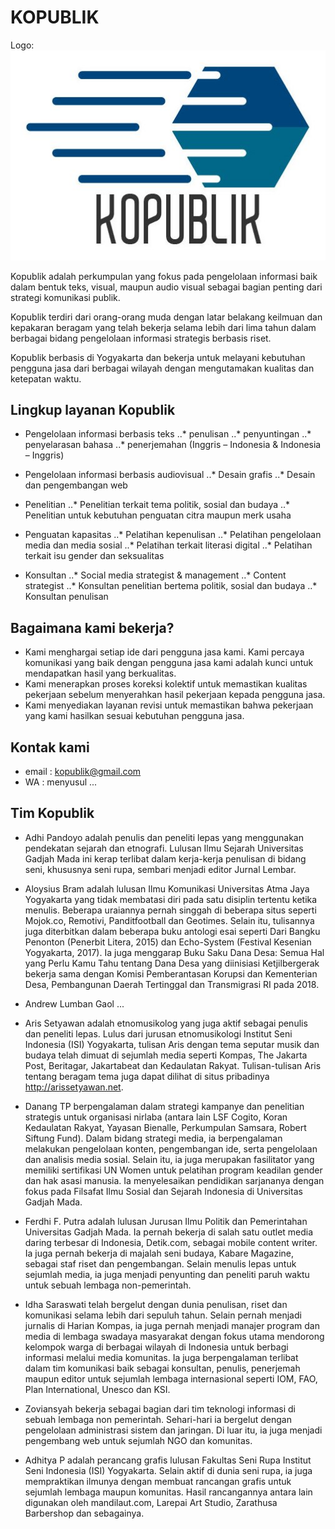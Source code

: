 # KOPUBLIK

Logo:
![alt text](https://github.com/visijauh/kopublik/blob/master/Logo_kopublik_github.jpg)


Kopublik adalah perkumpulan yang fokus pada pengelolaan informasi baik dalam bentuk teks, visual, maupun audio visual sebagai bagian penting dari strategi komunikasi publik.

Kopublik terdiri dari orang-orang muda dengan latar belakang keilmuan dan kepakaran beragam yang telah bekerja selama lebih dari lima tahun dalam berbagai bidang pengelolaan informasi strategis berbasis riset.

Kopublik berbasis di Yogyakarta dan bekerja untuk melayani kebutuhan pengguna jasa dari berbagai wilayah dengan mengutamakan kualitas dan ketepatan waktu.

## Lingkup layanan Kopublik 

* Pengelolaan informasi berbasis teks
..* penulisan
..* penyuntingan
..* penyelarasan bahasa
..* penerjemahan (Inggris – Indonesia & Indonesia – Inggris)

* Pengelolaan informasi berbasis audiovisual
..* Desain grafis
..* Desain dan pengembangan web

* Penelitian
..* Penelitian terkait tema politik, sosial dan budaya
..* Penelitian untuk kebutuhan penguatan citra maupun merk usaha

* Penguatan kapasitas
..* Pelatihan kepenulisan
..* Pelatihan pengelolaan media dan media sosial
..* Pelatihan terkait literasi digital
..* Pelatihan terkait isu gender dan seksualitas

* Konsultan
..* Social media strategist & management
..* Content strategist
..* Konsultan penelitian bertema politik, sosial dan budaya
..* Konsultan penulisan

## Bagaimana kami bekerja?
* Kami menghargai setiap ide dari pengguna jasa kami. Kami percaya komunikasi yang baik dengan pengguna jasa kami adalah kunci untuk mendapatkan hasil yang berkualitas.
* Kami menerapkan proses koreksi kolektif untuk memastikan kualitas pekerjaan sebelum menyerahkan hasil pekerjaan kepada pengguna jasa.
* Kami menyediakan layanan revisi untuk memastikan bahwa pekerjaan yang kami hasilkan sesuai kebutuhan pengguna jasa.

## Kontak kami

* email : kopublik@gmail.com
* WA : menyusul ...

## Tim Kopublik

* Adhi Pandoyo adalah penulis dan peneliti lepas yang menggunakan pendekatan sejarah dan etnografi. Lulusan Ilmu Sejarah Universitas Gadjah Mada ini kerap terlibat dalam kerja-kerja penulisan di bidang seni, khususnya seni rupa, sembari menjadi editor Jurnal Lembar.

* Aloysius Bram adalah lulusan Ilmu Komunikasi Universitas Atma Jaya Yogyakarta yang tidak membatasi diri pada satu disiplin tertentu ketika menulis. Beberapa uraiannya pernah singgah di beberapa situs seperti Mojok.co, Remotivi, Panditfootball dan Geotimes. Selain itu, tulisannya juga diterbitkan dalam beberapa buku antologi esai seperti Dari Bangku Penonton (Penerbit Litera, 2015) dan Echo-System (Festival Kesenian Yogyakarta, 2017). Ia juga menggarap Buku Saku Dana Desa: Semua Hal yang Perlu Kamu Tahu tentang Dana Desa yang diinisiasi Ketjilbergerak bekerja sama dengan Komisi Pemberantasan Korupsi dan Kementerian Desa, Pembangunan Daerah Tertinggal dan Transmigrasi RI pada 2018.

* Andrew Lumban Gaol ...

* Aris Setyawan adalah etnomusikolog yang juga aktif sebagai penulis dan peneliti lepas. Lulus dari jurusan etnomusikologi Institut Seni Indonesia (ISI) Yogyakarta, tulisan Aris dengan tema seputar musik dan budaya telah dimuat di sejumlah media seperti Kompas, The Jakarta Post, Beritagar, Jakartabeat dan Kedaulatan Rakyat. Tulisan-tulisan Aris tentang beragam tema juga dapat dilihat di situs pribadinya http://arissetyawan.net. 

* Danang TP berpengalaman dalam strategi kampanye dan penelitian strategis untuk organisasi nirlaba (antara lain LSF Cogito, Koran Kedaulatan Rakyat, Yayasan Bienalle, Perkumpulan Samsara, Robert Siftung Fund). Dalam bidang strategi media, ia berpengalaman melakukan pengelolaan konten, pengembangan ide, serta pengelolaan dan analisis media sosial. Selain itu, ia juga  merupakan fasilitator yang memiliki sertifikasi UN Women untuk pelatihan program keadilan gender dan hak asasi manusia. Ia menyelesaikan pendidikan sarjananya dengan fokus pada Filsafat Ilmu Sosial dan Sejarah Indonesia di Universitas Gadjah Mada. 

* Ferdhi F. Putra adalah lulusan Jurusan Ilmu Politik dan Pemerintahan Universitas Gadjah Mada. Ia pernah bekerja di salah satu outlet media daring terbesar di Indonesia, Detik.com, sebagai mobile content writer. Ia juga pernah bekerja di majalah seni budaya, Kabare Magazine, sebagai staf riset dan pengembangan. Selain menulis lepas untuk sejumlah media, ia juga menjadi penyunting dan peneliti paruh waktu untuk sebuah lembaga non-pemerintah.

* Idha Saraswati telah bergelut dengan dunia penulisan, riset dan komunikasi selama lebih dari sepuluh tahun. Selain pernah menjadi jurnalis di Harian Kompas, ia juga pernah menjadi manajer program dan media di lembaga swadaya masyarakat dengan fokus utama mendorong kelompok warga di berbagai wilayah di Indonesia untuk berbagi informasi melalui media komunitas. Ia juga berpengalaman terlibat dalam tim komunikasi baik sebagai konsultan, penulis, penerjemah maupun editor untuk sejumlah lembaga internasional seperti IOM, FAO, Plan International, Unesco dan KSI.

* Zoviansyah bekerja sebagai bagian dari tim teknologi informasi di sebuah lembaga non pemerintah. Sehari-hari ia bergelut dengan pengelolaan administrasi sistem dan jaringan. Di luar itu, ia juga menjadi pengembang web untuk sejumlah NGO dan komunitas. 

* Adhitya P adalah perancang grafis lulusan Fakultas Seni Rupa Institut Seni Indonesia (ISI) Yogyakarta. Selain aktif di dunia seni rupa, ia juga mempraktikan ilmunya dengan membuat rancangan grafis untuk sejumlah lembaga maupun komunitas. Hasil rancangannya antara lain digunakan oleh mandilaut.com, Larepai Art Studio, Zarathusa Barbershop dan sebagainya. 